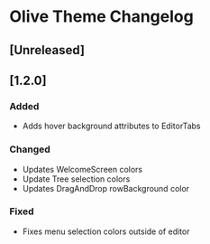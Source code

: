 # Olive Theme Changelog

## [Unreleased]

## [1.2.0]

### Added
- Adds hover background attributes to EditorTabs

### Changed
- Updates WelcomeScreen colors
- Update Tree selection colors
- Updates DragAndDrop rowBackground color

### Fixed
- Fixes menu selection colors outside of editor
